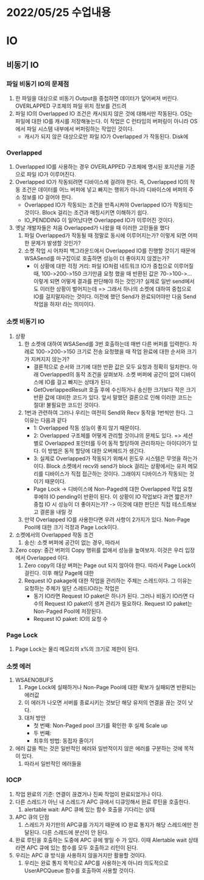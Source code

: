 # 2022/05/25 수업내용
# IO
## 비동기 IO
### 파일 비동기 IO의 문제점
1. 한 파일을 대상으로 비동기 Output을 중첩하면 데이터가 덮어써져 버린다. OVERLAPPED 구조체의 파일 위치 정보를 건드려 
2. 파일 IO의 Overlapped IO 조건은 캐시되지 않은 것에 대해서만 작동된다. OS는 파일에 대한 IO를 캐시를 저장해놓는다. 이 작업은 C 런타임의 버퍼링이 아니라 OS에서 파일 시스템 내부에서 버퍼링하는 작업인 것이다.
    * 캐시가 되지 않은 대상으로만 파일 IO가 Overlapped 가 작동된다. Disk에 

### Overlapped
1. Overlapped IO를 사용하는 경우 OVERLAPPED 구조체에 명시된 포지션을 기준으로 파일 IO가 이루어진다.
2. Overlapped IO가 작동되려면 디바이스에 걸려야 한다. 즉, Overlapped IO의 작동 조건은 데이터를 어느 버퍼에 넣고 빠지는 행위가 아니라 디바이스에 버퍼의 주소 정보를 IO 걸어야 한다.
    * Overlapped IO가 작동되는 조건을 만족시켜야 Overlapped IO가 작동되는 것이다. Block 걸리는 조건과 매칭시키면 이해하기 쉽다.
    * IO_PENDDING 이 일어났다면 Overlapped IO가 이루어진 것이다.
3. 옛날 개발자들은 처음 Overlapped가 나왔을 때 이러한 고민들을 했다
    1) 파일 Overlapped가 작동될 때 정말로 동시에 이루어지는가? 이렇게 되면 어떠한 문제가 발생할 것인가?
    2) 소켓 작업 시 어차피 백그라운드에서 Overlapped IO를 진행할 것이기 때문에 WSASend를 마구잡이로 호출하면 성능이 더 좋아지지 않겠는가?
        * 이 상황에 대한 걱정 거리: 파일 IO처럼 네트워크 IO가 중첩으로 이루어질 때, 100->200->150 크기만큼 요청 했을 때 반환된 값은 70->100->... 이렇게 되면 어떻게 결과를 판단해야 하는 것인가? 실제로 일반 send에서도 이러한 상황이 벌어지는데 => 그래서 하나의 소켓에 대하여 중첩으로 IO를 걸지말자라는 것이다. 이전에 했던 Send가 완료되어야만 다음 Send 작업을 하자! 라는 의미이다.

### 소켓 비동기 IO
1. 상황
    1) 한 소켓에 대하여 WSASend를 3번 호출하는데 매번 다른 버퍼를 입력한다. 차례로 100->200->150 크기로 전송 요청했을 때 작업 완료에 대한 순서와 크기가 지켜지지 않는가?
        * 결론적으로 순서와 크기에 대한 반환 값은 모두 요청과 정확히 일치한다. 아래 Overlapped의 동작 조건을 살펴보자. 소켓 버퍼에 공간이 없어 디바이스에 IO를 걸고 빠지는 상태가 된다.
        * GetOverlappedResult 호출 후에 수신하거나 송신한 크기보다 작은 크기 반환 값에 대비한 코드가 있다. 앞서 말했던 결론으로 인해 이러한 코드는 절대! 불필요한 코드인 것이다.
    2) 1번과 관련하여 그러나 우리는 여전히 Send와 Recv 동작을 1번씩만 한다. 그 이유는 다음과 같다
        * 1: Overlapped 작동 성능이 좋지 않기 때문이다. 
        * 2: Overlapped 구조체를 어떻게 관리할 것이냐의 문제도 있다. => 세션 별로 Overlapped 포인터를 두어 동적 할당하여 관리하자는 아이디어가 있다. 이 방법은 동적 할당에 대한 오버헤드가 생긴다.
        * 3: 실제로 Overlapped가 작동되기 위해서 윈도우 시스템은 무엇을 하는가이다. Block 소켓에서 recv와 send가 block 걸리는 상황에서는 유저 메모리를 디바이스가 직접 접근하는 것이다. 그래야지 디바이스가 작동되는 것이기 때문이다.
        * Page Lock -> 디바이스에 Non-Paged에 대한 Overlapped 작업 요청 후에야 IO pending이 반환이 된다. 이 상황이 IO 작업보다 과연 짧은가? 중첩 IO 시 성능이 더 좋아지는가? -> 이것에 대한 판단은 직접 테스트해보고 결론을 내릴 것
    3) 만약 Overlapped IO를 사용한다면 우려 사항이 2가지가 있다. Non-Page Pool에 대한 크기 걱정과 Page Lock이다.
2. 소켓에서의 Overlapped 작동 조건
    1) 송신: 소켓 버퍼에 공간이 없는 경우, 따라서 
3. Zero copy: 중간 버퍼의 Copy 행위를 없애서 성능을 높여보자. 이것은 우리 입장에서 Overlapped 이다.
    1) Zero copy의 대상 버퍼는 Page out 되지 않아야 한다. 따라서 Page Lock이 걸린다. 이후 해당 Page에 대한 
    2) Request IO pakage에 대한 작업을 관리하는 주체는 스레드이다. 그 이유는 요청하는 주체가 일단 스레드IO라는 작업은  
        * 동기 IO라면 Request IO paket은 하나가 된다. 그러나 비동기 IO라면 다수의 Request IO paket이 생겨 관리가 필요하다. Request IO paket는 Non-Paged Pool에 저장된다.
        * Request IO paket: IO의 요청 수

### Page Lock
1. Page Lock는 물리 메모리의 x%의 크기로 제한이 된다. 

### 소켓 에러
1. WSAENOBUFS
    1) Page Lock에 실패하거나 Non-Page Pool에 대한 확보가 실패되면 반환되는 에러값
    2) 이 에러가 나오면 서버를 종료시키는 것보단 해당 유저의 연결을 끊는 것이 낫다.
    3) 대처 방안
        * 첫 번째: Non-Paged pool 크기를 확인한 후 실제 Scale up
        * 두 번째: 
        * 최후의 방법: 동접자 줄이기
2. 에러 값을 찍는 것은 일반적인 에러와 일반적이지 않은 에러를 구분하는 것에 목적이 있다.
    1) 따라서 일반적인 에러들을 

### IOCP
1. 작업 완료의 기준: 연결이 끊겼거나 진짜 작업이 완료되었거나 이다.
2. 다른 스레드가 아닌 내 스레드가 APC 큐에서 디큐잉해서 완료 루틴을 호출한다.
    1) alertable wait: APC 큐에 있는 함수 호출을 기다리는 상태 
3. APC 큐의 단점
    1) 스레드가 자기만의 APC큐를 가지기 때문에 IO 완료 통지가 해당 스레드에만 전달된다. 다른 스레드에 분산이 안 된다.
4. 완료 루틴을 호출하는 도중에 APC 큐에 쌓일 수 가 있다. 이때 Alertable wait 상태라면 APC 큐에 있는 함수를 모두 호출하고 리턴이 된다.
5. 우리는 APC 큐 방식을 사용하지 않을거지만 활용할 것이다.
    1) 우리는 완료 통지 목적으로 APC를 사용하는게 아니라 의도적으로 UserAPCQueue 함수를 호출하여 사용할 것이다.
